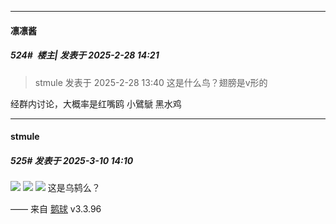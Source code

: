 ﻿
*****

####  凛凛酱  
##### 524#         楼主| 发表于 2025-2-28 14:21

<blockquote>stmule 发表于 2025-2-28 13:40
这是什么鸟？翅膀是v形的

</blockquote>
经群内讨论，大概率是红嘴鸥 小鷿鷈 黑水鸡

*****

####  stmule  
##### 525#       发表于 2025-3-10 14:10

<img src="https://p.sda1.dev/22/b6752d528035e9596e319f65b6a024b8/image.jpg" referrerpolicy="no-referrer">
<img src="https://p.sda1.dev/22/fd636ad50d277e424222411f5653dbbf/image.jpg" referrerpolicy="no-referrer">
<img src="https://p.sda1.dev/22/420475dffc39eb91bc1bb610a785e36b/image.jpg" referrerpolicy="no-referrer">
这是乌鸫么？

—— 来自 [鹅球](https://www.pgyer.com/GcUxKd4w) v3.3.96

